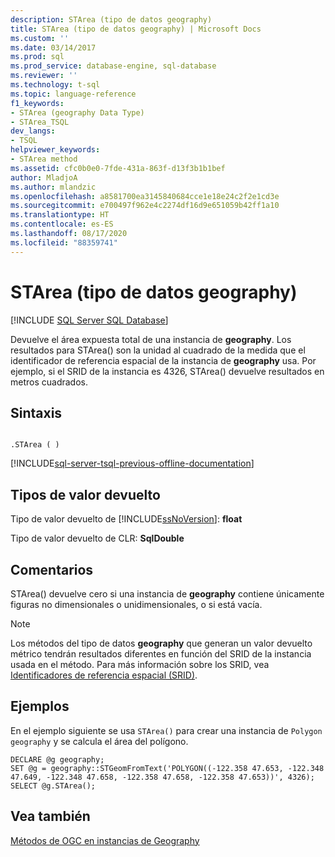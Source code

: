 ```yaml
---
description: STArea (tipo de datos geography)
title: STArea (tipo de datos geography) | Microsoft Docs
ms.custom: ''
ms.date: 03/14/2017
ms.prod: sql
ms.prod_service: database-engine, sql-database
ms.reviewer: ''
ms.technology: t-sql
ms.topic: language-reference
f1_keywords:
- STArea (geography Data Type)
- STArea_TSQL
dev_langs:
- TSQL
helpviewer_keywords:
- STArea method
ms.assetid: cfc0b0e0-7fde-431a-863f-d13f3b1b1bef
author: MladjoA
ms.author: mlandzic
ms.openlocfilehash: a8581700ea3145840684cce1e18e24c2f2e1cd3e
ms.sourcegitcommit: e700497f962e4c2274df16d9e651059b42ff1a10
ms.translationtype: HT
ms.contentlocale: es-ES
ms.lasthandoff: 08/17/2020
ms.locfileid: "88359741"
---
```

# <a name="starea-geography-data-type"></a>STArea (tipo de datos geography)
[!INCLUDE [SQL Server SQL Database](../../includes/applies-to-version/sql-asdb.md)]

Devuelve el área expuesta total de una instancia de **geography**. Los resultados para STArea() son la unidad al cuadrado de la medida que el identificador de referencia espacial de la instancia de **geography** usa. Por ejemplo, si el SRID de la instancia es 4326, STArea() devuelve resultados en metros cuadrados.  
  
## <a name="syntax"></a>Sintaxis  
  
```  
  
.STArea ( )  
```  
  
[!INCLUDE[sql-server-tsql-previous-offline-documentation](../../includes/sql-server-tsql-previous-offline-documentation.md)]

## <a name="return-types"></a>Tipos de valor devuelto
Tipo de valor devuelto de [!INCLUDE[ssNoVersion](../../includes/ssnoversion-md.md)]: **float**  
  
Tipo de valor devuelto de CLR: **SqlDouble**  
  
## <a name="remarks"></a>Comentarios  
STArea() devuelve cero si una instancia de **geography** contiene únicamente figuras no dimensionales o unidimensionales, o si está vacía.  
  
> [!NOTE]  
>  Los métodos del tipo de datos **geography** que generan un valor devuelto métrico tendrán resultados diferentes en función del SRID de la instancia usada en el método. Para más información sobre los SRID, vea [Identificadores de referencia espacial &#40;SRID&#41;](../../relational-databases/spatial/spatial-reference-identifiers-srids.md).  
  
## <a name="examples"></a>Ejemplos  
En el ejemplo siguiente se usa `STArea()` para crear una instancia de `Polygon geography` y se calcula el área del polígono.  
  
```  
DECLARE @g geography;  
SET @g = geography::STGeomFromText('POLYGON((-122.358 47.653, -122.348 47.649, -122.348 47.658, -122.358 47.658, -122.358 47.653))', 4326);  
SELECT @g.STArea();  
```  
  
## <a name="see-also"></a>Vea también  
[Métodos de OGC en instancias de Geography](../../t-sql/spatial-geography/ogc-methods-on-geography-instances.md)  
  
